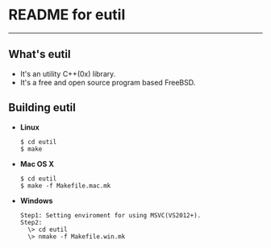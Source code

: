 # **README for eutil**
***



## **What's eutil**
  * It's an utility C++(0x) library.
  * It's a free and open source program based FreeBSD.


## **Building eutil**
  * **Linux**

        $ cd eutil
        $ make

  * **Mac OS X**

        $ cd eutil
        $ make -f Makefile.mac.mk

  * **Windows**

        Step1: Setting enviroment for using MSVC(VS2012+).
        Step2:
          \> cd eutil
          \> nmake -f Makefile.win.mk
